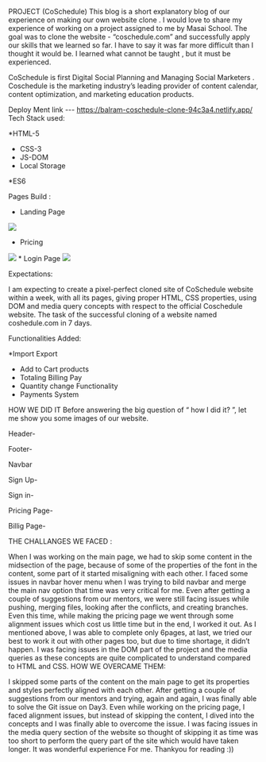 PROJECT (CoSchedule)
This blog is a short explanatory blog of our experience on making our own website clone . I would love to share my experience of working on a project assigned to me by Masai School. The goal was to clone the website - “coschedule.com” and successfully apply our skills that we learned so far. I have to say it was far more difficult than I thought it would be. I learned what cannot be taught , but it must be experienced.

CoSchedule is first Digital Social Planning and Managing Social Marketers . Coschedule is the marketing industry’s leading provider of content calendar, content optimization, and marketing education products.

Deploy Ment link ---   https://balram-coschedule-clone-94c3a4.netlify.app/
Tech Stack used:

*HTML-5
* CSS-3
* JS-DOM
* Local Storage

*ES6

Pages Build :

* Landing Page
<img src="https://miro.medium.com/max/630/1*30ggP6eyqt6xmiW1fXfG9Q.png" />

* Pricing
<img src="https://miro.medium.com/max/630/1*kp7Alwy5mlJRge4YASapow.png"/>
* Login Page
<img src="https://miro.medium.com/max/588/1*UOh9ztHwnA6euwIdZ4VI_Q.png"  />

Expectations:

I am expecting to create a pixel-perfect cloned site of CoSchedule website within a week, with all its pages, giving proper HTML, CSS properties, using DOM and media query concepts with respect to the official Coschedule website. The task of the successful cloning of a website named coshedule.com in 7 days.

Functionalities Added:

*Import Export
* Add to Cart products
* Totaling Billing Pay
* Quantity change Functionality
* Payments System

HOW WE DID IT
Before answering the big question of “ how I did it? ”, let me show you some images of our website.

Header-


Footer-


Navbar


Sign Up-


Sign in-


Pricing Page-


Billig Page-


THE CHALLANGES WE FACED :

When I was working on the main page, we had to skip some content in the midsection of the page, because of some of the properties of the font in the content, some part of it started misaligning with each other.
I faced some issues in navbar hover menu when I was trying to bild navbar and merge the main nav option that time was very critical for me.
Even after getting a couple of suggestions from our mentors, we were still facing issues while pushing, merging files, looking after the conflicts, and creating branches.
Even this time, while making the pricing page we went through some alignment issues which cost us little time but in the end, I worked it out.
As I mentioned above, I was able to complete only 6pages, at last, we tried our best to work it out with other pages too, but due to time shortage, it didn’t happen.
I was facing issues in the DOM part of the project and the media queries as these concepts are quite complicated to understand compared to HTML and CSS.
HOW WE OVERCAME THEM:

I skipped some parts of the content on the main page to get its properties and styles perfectly aligned with each other.
After getting a couple of suggestions from our mentors and trying, again and again, I was finally able to solve the Git issue on Day3.
Even while working on the pricing page, I faced alignment issues, but instead of skipping the content, I dived into the concepts and I was finally able to overcome the issue.
I was facing issues in the media query section of the website so thought of skipping it as time was too short to perform the query part of the site which would have taken longer.
It was wonderful experience For me. Thankyou for reading :))

